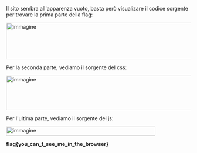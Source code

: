 Il sito sembra all'apparenza vuoto, basta però visualizare il codice sorgente per trovare la prima parte della flag:

<img width="515" height="99" alt="immagine" src="https://github.com/user-attachments/assets/680ef185-d9e1-4b1b-bf38-733f7ddd8c13" />

Per la seconda parte, vediamo il sorgente del css:

<img width="670" height="94" alt="immagine" src="https://github.com/user-attachments/assets/0c86cbda-75ac-4a62-93c5-b28a95953b04" />

Per l'ultima parte, vediamo il sorgente del js:

<img width="407" height="25" alt="immagine" src="https://github.com/user-attachments/assets/bad0697d-6a42-4bd7-a260-2ab57d734ff5" />

**flag{you_can_t_see_me_in_the_browser}**



